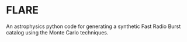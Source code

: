 # FLARE
An astrophysics python code for generating a synthetic Fast Radio Burst catalog using the Monte Carlo techniques.
